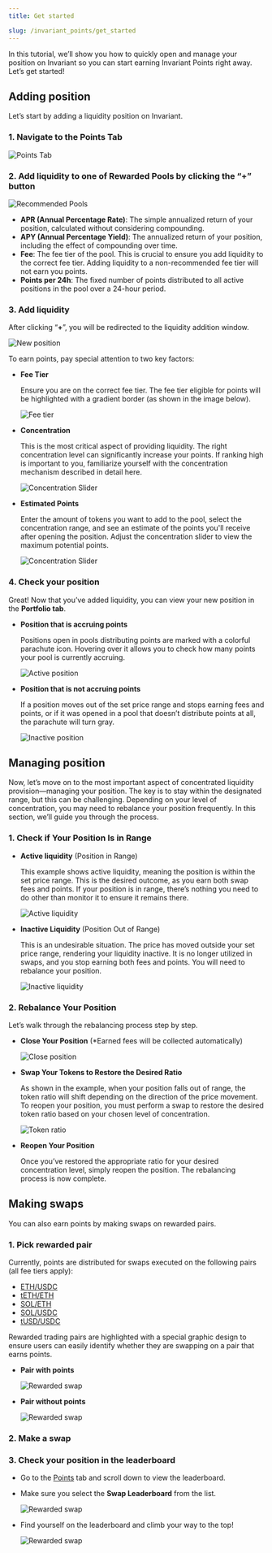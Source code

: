 ```yaml
---
title: Get started

slug: /invariant_points/get_started
---
```


In this tutorial, we’ll show you how to quickly open and manage your position on Invariant so you can start earning Invariant Points right away. Let’s get started!

## Adding position

Let’s start by adding a liquidity position on Invariant.

### 1. Navigate to the Points Tab

![Points Tab](/img/docs/app/invariant_points/points_tab.jpg)

### 2. Add liquidity to one of Rewarded Pools by clicking the “+” button

![Recommended Pools](/img/docs/app/invariant_points/recommended_pools.jpg)

- **APR (Annual Percentage Rate)**: The simple annualized return of your position, calculated without considering compounding.
- **APY (Annual Percentage Yield)**: The annualized return of your position, including the effect of compounding over time.
- **Fee**: The fee tier of the pool. This is crucial to ensure you add liquidity to the correct fee tier. Adding liquidity to a non-recommended fee tier will not earn you points.
- **Points per 24h**: The fixed number of points distributed to all active positions in the pool over a 24-hour period.

### 3. Add liquidity

After clicking “**+**”, you will be redirected to the liquidity addition window.

![New position](/img/docs/app/invariant_points/add_liquidity.png)

To earn points, pay special attention to two key factors:

- **Fee Tier**

  Ensure you are on the correct fee tier. The fee tier eligible for points will be highlighted with a gradient border (as shown in the image below).

  ![Fee tier](/img/docs/app/invariant_points/fee_tier.png)

- **Concentration**

  This is the most critical aspect of providing liquidity. The right concentration level can significantly increase your points. If ranking high is important to you, familiarize yourself with the concentration mechanism described in detail here.

  ![Concentration Slider](/img/docs/app/invariant_points/concentration_slider.png)

- **Estimated Points**

  Enter the amount of tokens you want to add to the pool, select the concentration range, and see an estimate of the points you'll receive after opening the position. Adjust the concentration slider to view the maximum potential points.

  ![Concentration Slider](/img/docs/app/invariant_points/estimated_points.png)

### 4. Check your position

Great! Now that you’ve added liquidity, you can view your new position in the **Portfolio tab**.

- **Position that is accruing points**

  Positions open in pools distributing points are marked with a colorful parachute icon. Hovering over it allows you to check how many points your pool is currently accruing.

  ![Active position](/img/docs/app/invariant_points/active_position.png)

- **Position that is not accruing points**

  If a position moves out of the set price range and stops earning fees and points, or if it was opened in a pool that doesn’t distribute points at all, the parachute will turn gray.

  ![Inactive position](/img/docs/app/invariant_points/inactive_position.png)

## Managing position

Now, let’s move on to the most important aspect of concentrated liquidity provision—managing your position. The key is to stay within the designated range, but this can be challenging. Depending on your level of concentration, you may need to rebalance your position frequently. In this section, we’ll guide you through the process.

### 1. Check if Your Position Is in Range

- **Active liquidity** (Position in Range)

  This example shows active liquidity, meaning the position is within the set price range. This is the desired outcome, as you earn both swap fees and points. If your position is in range, there’s nothing you need to do other than monitor it to ensure it remains there.

  ![Active liquidity](/img/docs/app/invariant_points/active_liquidity.png)

- **Inactive Liquidity** (Position Out of Range)

  This is an undesirable situation. The price has moved outside your set price range, rendering your liquidity inactive. It is no longer utilized in swaps, and you stop earning both fees and points. You will need to rebalance your position.

  ![Inactive liquidity](/img/docs/app/invariant_points/inactive_liquidity.png)

### 2. Rebalance Your Position

Let’s walk through the rebalancing process step by step.

- **Close Your Position** (\*Earned fees will be collected automatically)

  ![Close position](/img/docs/app/invariant_points/close_position.jpg)

- **Swap Your Tokens to Restore the Desired Ratio**

  As shown in the example, when your position falls out of range, the token ratio will shift depending on the direction of the price movement. To reopen your position, you must perform a swap to restore the desired token ratio based on your chosen level of concentration.

  ![Token ratio](/img/docs/app/invariant_points/token_ratio.png)

- **Reopen Your Position**

  Once you’ve restored the appropriate ratio for your desired concentration level, simply reopen the position. The rebalancing process is now complete.

## Making swaps

You can also earn points by making swaps on rewarded pairs.

### 1. Pick rewarded pair

Currently, points are distributed for swaps executed on the following pairs (all fee tiers apply):

- [ETH/USDC](https://eclipse.invariant.app/exchange/ETH/USDC)
- [tETH/ETH](https://eclipse.invariant.app/exchange/tETH/ETH)
- [SOL/ETH](https://eclipse.invariant.app/exchange/SOL/ETH)
- [SOL/USDC](https://eclipse.invariant.app/exchange/SOL/USDC)
- [tUSD/USDC](https://eclipse.invariant.app/exchange/TUSD/USDC)

Rewarded trading pairs are highlighted with a special graphic design to ensure users can easily identify whether they are swapping on a pair that earns points.

- **Pair with points**

  ![Rewarded swap](/img/docs/app/invariant_points/rewarded_swap.png)

- **Pair without points**

  ![Rewarded swap](/img/docs/app/invariant_points/not_rewarded_swap.png)

### 2. Make a swap

### 3. Check your position in the leaderboard

- Go to the [Points](https://eclipse.invariant.app/points) tab and scroll down to view the leaderboard.

- Make sure you select the **Swap Leaderboard** from the list.

  ![Rewarded swap](/img/docs/app/invariant_points/leaderboard_list.png)

- Find yourself on the leaderboard and climb your way to the top!

  ![Rewarded swap](/img/docs/app/invariant_points/swap_leaderboard.png)
